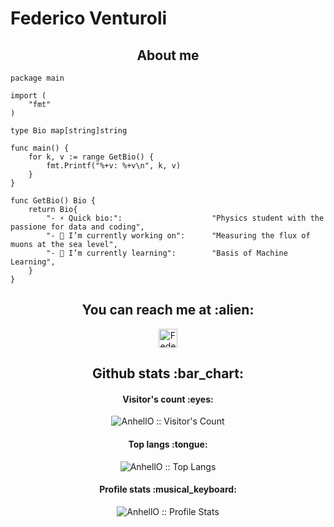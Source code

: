 # Federico Venturoli

<h2 align="center">About me</h2>

```golang
package main

import (
	"fmt"
)

type Bio map[string]string

func main() {
	for k, v := range GetBio() {
		fmt.Printf("%+v: %+v\n", k, v)
	}
}

func GetBio() Bio {
	return Bio{
		"- ⚡ Quick bio:":                    "Physics student with the passione for data and coding",
		"- 🔭 I’m currently working on":      "Measuring the flux of muons at the sea level",
		"- 🌱 I’m currently learning":        "Basis of Machine Learning",
	}
}
```

<h2 align="center">You can reach me at :alien:</h2>

<p align="center">
  <a href="https://www.linkedin.com/in/federico20venturoli/">
    <img src="https://www.vectorlogo.zone/logos/linkedin/linkedin-icon.svg" alt="Federico Venturoli's LinkedIn Profile" height="30" width="30">
  </a>
</p>

<h2 align="center">Github stats :bar_chart:</h2>

<h4 align="center">Visitor's count :eyes:</h4>

<p align="center"><img src="https://profile-counter.glitch.me/%7Domperazzo%7D/count.svg" alt="AnhellO :: Visitor's Count" /></p>

<h4 align="center">Top langs :tongue:</h4>

<p align="center"><img src="https://github-readme-stats.vercel.app/api/top-langs/?username=Domperazzo&langs_count=10&theme=tokyonight&layout=compact" alt="AnhellO :: Top Langs" /></p>

<h4 align="center">Profile stats :musical_keyboard:</h4>

<p align="center"><img src="https://github-readme-stats.vercel.app/api?username=Domperazzo&show_icons=true&theme=synthwave" alt="AnhellO :: Profile Stats" /></p>
